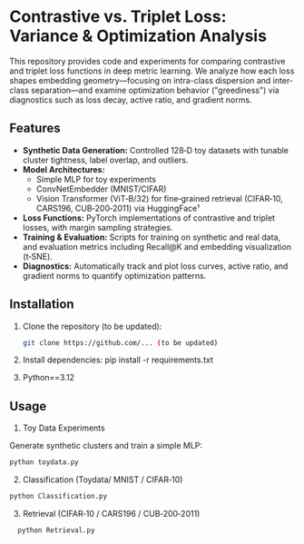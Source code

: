 # Contrastive vs. Triplet Loss: Variance & Optimization Analysis

This repository provides code and experiments for comparing contrastive and triplet loss functions in deep metric learning. We analyze how each loss shapes embedding geometry—focusing on intra-class dispersion and inter-class separation—and examine optimization behavior ("greediness") via diagnostics such as loss decay, active ratio, and gradient norms.

## Features
- **Synthetic Data Generation:** Controlled 128‑D toy datasets with tunable cluster tightness, label overlap, and outliers.
- **Model Architectures:**
  - Simple MLP for toy experiments
  - ConvNetEmbedder (MNIST/CIFAR)
  - Vision Transformer (ViT‑B/32) for fine‑grained retrieval (CIFAR‑10, CARS196, CUB‑200‑2011) via HuggingFace¹
- **Loss Functions:** PyTorch implementations of contrastive and triplet losses, with margin sampling strategies.
- **Training & Evaluation:** Scripts for training on synthetic and real data, and evaluation metrics including Recall@K and embedding visualization (t‑SNE).
- **Diagnostics:** Automatically track and plot loss curves, active ratio, and gradient norms to quantify optimization patterns.

## Installation

1. Clone the repository (to be updated):
   ```bash
   git clone https://github.com/... (to be updated)
   ```
2. Install dependencies:
   pip install -r requirements.txt

3. Python==3.12

## Usage

1. Toy Data Experiments

Generate synthetic clusters and train a simple MLP:
   ```bash
  python toydata.py
  ```

2. Classification (Toydata/ MNIST / CIFAR‑10)
  ```bash
  python Classification.py
   ```

3. Retrieval (CIFAR‑10 / CARS196 / CUB‑200‑2011)
```bash
  python Retrieval.py
  ```
